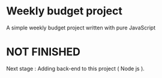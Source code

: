 # Weekly budget project

A simple weekly budget project written with pure JavaScript 

# NOT FINISHED

Next stage : Adding back-end to this project ( Node js ).
